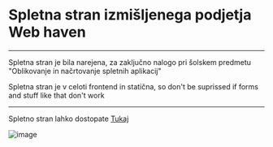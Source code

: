 # Spletna stran izmišljenega podjetja Web haven
--- 
Spletna stran je bila narejena, za zaključno nalogo pri šolskem predmetu "Oblikovanje in načrtovanje spletnih aplikacij"

Spletna stran je v celoti frontend in statična, so don't be suprissed if forms and stuff like that don't work

---
Spletno stran lahko dostopate [Tukaj](https://cyborne0.github.io/web-haven.github.io/)


![image](https://encrypted-tbn0.gstatic.com/images?q=tbn:ANd9GcS2TvLL7cGdqyPlm7BvQn8GfT4sVzV8u9Bib24h5cRzYA&s)
